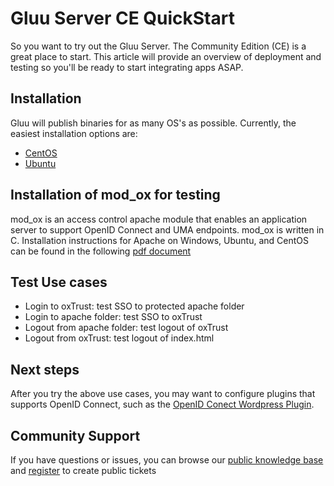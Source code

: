 # Gluu Server CE QuickStart 

So you want to try out the Gluu Server. The Community Edition (CE) 
is a great place to start. This article will provide an overview of
deployment and testing so you'll be ready to start integrating apps ASAP. 

## Installation

Gluu will publish binaries for as many OS's as possible. Currently, the 
easiest installation options are:  
- [CentOS](http://www.gluu.org/docs/admin-guide/installation/centos)
- [Ubuntu](http://www.gluu.org/docs/admin-guide/installation/ubuntu)

## Installation of mod_ox for testing

mod_ox is an access control apache module that enables an application server to support OpenID Connect and UMA endpoints. mod_ox is written in C.  Installation instructions for Apache on Windows, Ubuntu, and CentOS can be found in the following [pdf document](http://www.gluu.co/modox-pdf)

## Test Use cases

-  Login to oxTrust: test SSO to protected apache folder
-  Login to apache folder: test SSO to oxTrust
-  Logout from apache folder: test logout of oxTrust
-  Logout from oxTrust: test logout of index.html
  
## Next steps

After you try the above use cases, you may want to configure plugins that supports OpenID Connect, such as the [OpenID Conect Wordpress Plugin](http://www.gluu.co/wordpress-connect). 

## Community Support

If you have questions or issues, you can browse our [public knowledge base](http://support.gluu.org) and [register](https://idp.gluu.org/identity/register?redirectUri=https://support.gluu.org) to create public tickets



